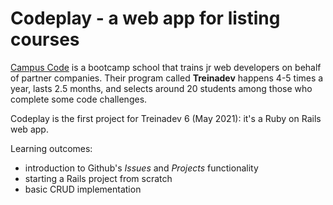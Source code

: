 # Codeplay - a web app for listing courses

[Campus Code](https://campuscode.com.br/) is a bootcamp school that trains jr web developers on behalf of partner companies. Their program called **Treinadev** happens 4-5 times a year, lasts 2.5 months, and selects around 20 students among those who complete some code challenges.

Codeplay is the first project for Treinadev 6 (May 2021): it's a Ruby on Rails web app.

Learning outcomes:
- introduction to Github's *Issues* and *Projects* functionality
- starting a Rails project from scratch
- basic CRUD implementation